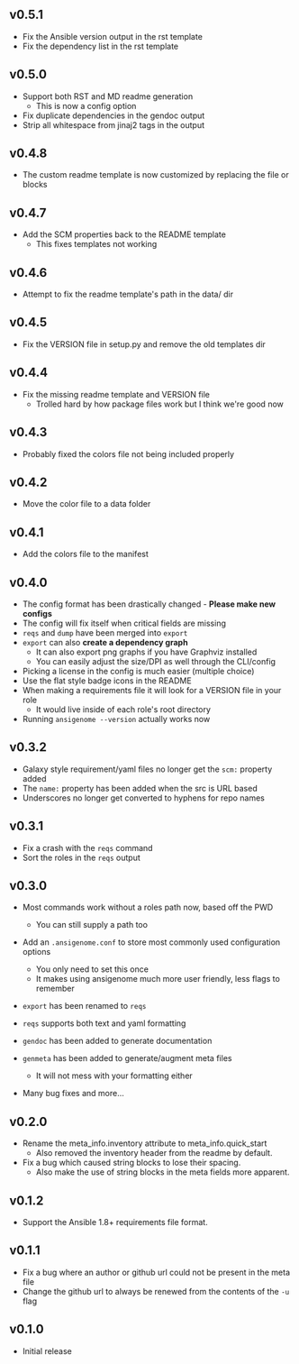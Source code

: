 ## v0.5.1

- Fix the Ansible version output in the rst template
- Fix the dependency list in the rst template

## v0.5.0

- Support both RST and MD readme generation
  - This is now a config option
- Fix duplicate dependencies in the gendoc output
- Strip all whitespace from jinaj2 tags in the output

## v0.4.8

- The custom readme template is now customized by replacing the file or blocks

## v0.4.7

- Add the SCM properties back to the README template
  - This fixes templates not working

## v0.4.6

- Attempt to fix the readme template's path in the data/ dir

## v0.4.5

- Fix the VERSION file in setup.py and remove the old templates dir

## v0.4.4

- Fix the missing readme template and VERSION file
  - Trolled hard by how package files work but I think we're good now

## v0.4.3

- Probably fixed the colors file not being included properly

## v0.4.2

- Move the color file to a data folder

## v0.4.1

- Add the colors file to the manifest

## v0.4.0

- The config format has been drastically changed - **Please make new configs**
- The config will fix itself when critical fields are missing
- `reqs` and `dump` have been merged into `export`
- `export` can also **create a dependency graph**
  - It can also export png graphs if you have Graphviz installed
  - You can easily adjust the size/DPI as well through the CLI/config
- Picking a license in the config is much easier (multiple choice)
- Use the flat style badge icons in the README
- When making a requirements file it will look for a VERSION file in your role
  - It would live inside of each role's root directory
- Running `ansigenome --version` actually works now

## v0.3.2

- Galaxy style requirement/yaml files no longer get the `scm:` property added
- The `name:` property has been added when the src is URL based
- Underscores no longer get converted to hyphens for repo names

## v0.3.1

- Fix a crash with the `reqs` command
- Sort the roles in the `reqs` output

## v0.3.0
- Most commands work without a roles path now, based off the PWD
  - You can still supply a path too

- Add an `.ansigenome.conf` to store most commonly used configuration options
  - You only need to set this once
  - It makes using ansigenome much more user friendly, less flags to remember

- `export` has been renamed to `reqs`
- `reqs` supports both text and yaml formatting
- `gendoc` has been added to generate documentation
- `genmeta` has been added to generate/augment meta files
  - It will not mess with your formatting either

- Many bug fixes and more...

## v0.2.0
- Rename the meta_info.inventory attribute to meta_info.quick_start
  - Also removed the inventory header from the readme by default.
- Fix a bug which caused string blocks to lose their spacing.
  - Also make the use of string blocks in the meta fields more apparent.

## v0.1.2
- Support the Ansible 1.8+ requirements file format.

## v0.1.1
- Fix a bug where an author or github url could not be present in the meta file
- Change the github url to always be renewed from the contents of the `-u` flag

## v0.1.0

- Initial release
